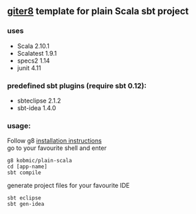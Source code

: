 ## [giter8](http://github.com/n8han/giter8) template for plain Scala sbt project

### uses
* Scala 2.10.1
* Scalatest 1.9.1
* specs2 1.14
* junit 4.11

### predefined sbt plugins (require sbt 0.12):
* sbteclipse 2.1.2
* sbt-idea 1.4.0


### usage:
Follow g8 [installation instructions](http://github.com/n8han/giter8#readme)  
go to your favourite shell and enter  

    g8 kobmic/plain-scala
    cd [app-name]
    sbt compile

   
generate project files for your favourite IDE

    sbt eclipse
    sbt gen-idea    

